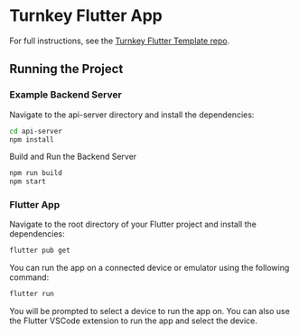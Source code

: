 # Turnkey Flutter App

For full instructions, see the [Turnkey Flutter Template repo](https://github.com/tkhq/flutter_template/tree/main).

## Running the Project

### Example Backend Server

Navigate to the api-server directory and install the dependencies:

```bash
cd api-server
npm install
```

Build and Run the Backend Server

```bash
npm run build
npm start
```

### Flutter App

Navigate to the root directory of your Flutter project and install the dependencies:

```bash
flutter pub get
```

You can run the app on a connected device or emulator using the following command:

```bash
flutter run
```

You will be prompted to select a device to run the app on. You can also use the Flutter VSCode extension to run the app and select the device.
